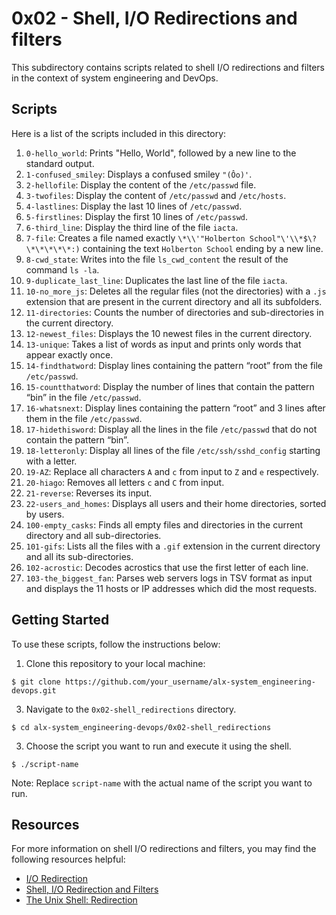 # 0x02 - Shell, I/O Redirections and filters

This subdirectory contains scripts related to shell I/O redirections and filters in the context of system engineering and DevOps.

## Scripts

Here is a list of the scripts included in this directory:

1. `0-hello_world`: Prints "Hello, World", followed by a new line to the standard output.
2. `1-confused_smiley`: Displays a confused smiley `"(Ôo)'`.
3. `2-hellofile`: Display the content of the `/etc/passwd` file.
4. `3-twofiles`: Display the content of `/etc/passwd` and `/etc/hosts`.
5. `4-lastlines`: Display the last 10 lines of `/etc/passwd`.
6. `5-firstlines`: Display the first 10 lines of `/etc/passwd`.
7. `6-third_line`: Display the third line of the file `iacta`.
8. `7-file`: Creates a file named exactly `\*\\'"Holberton School"\'\\*$\?\*\*\*\*\*:)` containing the text `Holberton School` ending by a new line.
9. `8-cwd_state`: Writes into the file `ls_cwd_content` the result of the command `ls -la`.
10. `9-duplicate_last_line`: Duplicates the last line of the file `iacta`.
11. `10-no_more_js`: Deletes all the regular files (not the directories) with a `.js` extension that are present in the current directory and all its subfolders.
12. `11-directories`: Counts the number of directories and sub-directories in the current directory.
13. `12-newest_files`: Displays the 10 newest files in the current directory.
14. `13-unique`: Takes a list of words as input and prints only words that appear exactly once.
15. `14-findthatword`: Display lines containing the pattern “root” from the file `/etc/passwd`.
16. `15-countthatword`: Display the number of lines that contain the pattern “bin” in the file `/etc/passwd`.
17. `16-whatsnext`: Display lines containing the pattern “root” and 3 lines after them in the file `/etc/passwd`.
18. `17-hidethisword`: Display all the lines in the file `/etc/passwd` that do not contain the pattern “bin”.
19. `18-letteronly`: Display all lines of the file `/etc/ssh/sshd_config` starting with a letter.
20. `19-AZ`: Replace all characters `A` and `c` from input to `Z` and `e` respectively.
21. `20-hiago`: Removes all letters `c` and `C` from input.
22. `21-reverse`: Reverses its input.
23. `22-users_and_homes`: Displays all users and their home directories, sorted by users.
24. `100-empty_casks`: Finds all empty files and directories in the current directory and all sub-directories.
25. `101-gifs`: Lists all the files with a `.gif` extension in the current directory and all its sub-directories.
26. `102-acrostic`: Decodes acrostics that use the first letter of each line.
27. `103-the_biggest_fan`: Parses web servers logs in TSV format as input and displays the 11 hosts or IP addresses which did the most requests.

## Getting Started

To use these scripts, follow the instructions below:

1. Clone this repository to your local machine:
```
$ git clone https://github.com/your_username/alx-system_engineering-devops.git
```

3. Navigate to the `0x02-shell_redirections` directory.
```
$ cd alx-system_engineering-devops/0x02-shell_redirections
```

3. Choose the script you want to run and execute it using the shell.
```
$ ./script-name
```
Note: Replace `script-name` with the actual name of the script you want to run.

## Resources

For more information on shell I/O redirections and filters, you may find the following resources helpful:

- [I/O Redirection](http://linuxcommand.org/lc3_lts0070.php)
- [Shell, I/O Redirection and Filters](https://www.ibm.com/docs/en/aix/7.2?topic=communications-shell-io-redirection-filters)
- [The Unix Shell: Redirection](https://swcarpentry.github.io/shell-novice/04-pipefilter/index.html)
